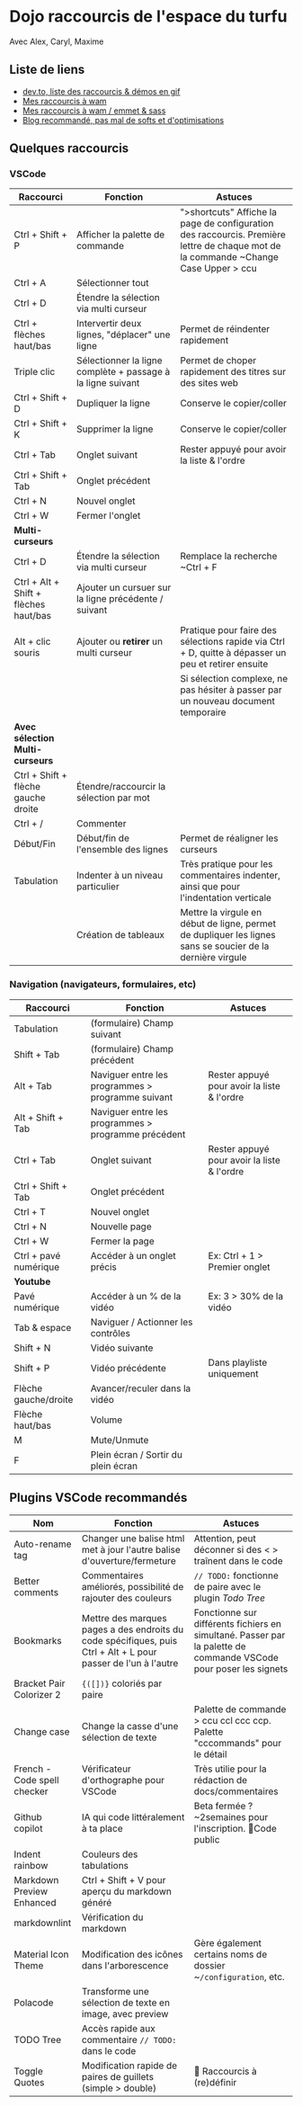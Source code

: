 # Dojo raccourcis de l'espace du turfu

Avec Alex, Caryl, Maxime

## Liste de liens

- [dev.to, liste des raccourcis & démos en gif](https://dev.to/alebian/text-editor-tips-and-tricks-to-boost-your-productivity-2gc5)
- [Mes raccourcis à wam](http://blog.masamune.fr/3wa-raccourcis-usuels-systemes-dexploitation-navigateurs-traitements-de-textes/)
- [Mes raccourcis à wam / emmet & sass](http://blog.masamune.fr/3wa-raccourcis-installation-emmet-sass-sublim-text-3/)
- [Blog recommandé, pas mal de softs et d'optimisations](https://nickjanetakis.com/blog/)

## Quelques raccourcis

### VSCode

| Raccourci | Fonction | Astuces |
|---|---|---|
| Ctrl + Shift + P | Afficher la palette de commande | ">shortcuts" Affiche la page de configuration des raccourcis. Première lettre de chaque mot de la commande ~Change Case Upper > ccu |
| Ctrl + A | Sélectionner tout | |
| Ctrl + D | Étendre la sélection via multi curseur | |
| Ctrl + flèches haut/bas | Intervertir deux lignes, "déplacer" une ligne | Permet de réindenter rapidement |
| Triple clic | Sélectionner la ligne complète + passage à la ligne suivant | Permet de choper rapidement des titres sur des sites web |
| Ctrl + Shift + D | Dupliquer la ligne | Conserve le copier/coller |
| Ctrl + Shift + K | Supprimer la ligne | Conserve le copier/coller |
| Ctrl + Tab | Onglet suivant | Rester appuyé pour avoir la liste & l'ordre |
| Ctrl + Shift + Tab | Onglet précédent |  |
| Ctrl + N | Nouvel onglet |  |
| Ctrl + W | Fermer l'onglet |  |
| **Multi-curseurs** |  |  |
| Ctrl + D | Étendre la sélection via multi curseur | Remplace la recherche ~Ctrl + F |
| Ctrl + Alt + Shift + flèches haut/bas | Ajouter un cursuer sur la ligne précédente / suivant | |
| Alt + clic souris | Ajouter ou **retirer** un multi curseur | Pratique pour faire des sélections rapide via Ctrl + D, quitte à dépasser un peu et retirer ensuite |
| |  | Si sélection complexe, ne pas hésiter à passer par un nouveau document temporaire |
| **Avec sélection Multi-curseurs** |  |  |
| Ctrl + Shift + flèche gauche droite | Étendre/raccourcir la sélection par mot |  |
| Ctrl + / | Commenter |  |
| Début/Fin | Début/fin de l'ensemble des lignes | Permet de réaligner les curseurs |
| Tabulation | Indenter à un niveau particulier | Très pratique pour les commentaires indenter, ainsi que pour l'indentation verticale |
|  | Création de tableaux | Mettre la virgule en début de ligne, permet de dupliquer les lignes sans se soucier de la dernière virgule |

### Navigation (navigateurs, formulaires, etc)

| Raccourci | Fonction | Astuces |
|---|---|---|
| Tabulation | (formulaire) Champ suivant |  |
| Shift + Tab | (formulaire) Champ précédent |  |
| Alt + Tab | Naviguer entre les programmes > programme suivant | Rester appuyé pour avoir la liste & l'ordre |
| Alt + Shift + Tab | Naviguer entre les programmes > programme précédent |  |
| Ctrl + Tab | Onglet suivant | Rester appuyé pour avoir la liste & l'ordre |
| Ctrl + Shift + Tab | Onglet précédent |  |
| Ctrl + T | Nouvel onglet |  |
| Ctrl + N | Nouvelle page |  |
| Ctrl + W | Fermer la page |  |
| Ctrl + pavé numérique | Accéder à un onglet précis | Ex: Ctrl + 1 > Premier onglet |
| **Youtube** |  |  |
| Pavé numérique | Accéder à un % de la vidéo | Ex: 3 > 30% de la vidéo |
| Tab & espace | Naviguer / Actionner les contrôles |  |
| Shift + N | Vidéo suivante |  |
| Shift + P | Vidéo précédente | Dans playliste uniquement |
| Flèche gauche/droite | Avancer/reculer dans la vidéo |  |
| Flèche haut/bas | Volume |  |
| M | Mute/Unmute |  |
| F | Plein écran / Sortir du plein écran |  |

## Plugins VSCode recommandés

| Nom | Fonction | Astuces |
|---|---|---|
| Auto-rename tag | Changer une balise html met à jour l'autre balise d'ouverture/fermeture | Attention, peut déconner si des < > traînent dans le code |
| Better comments | Commentaires améliorés, possibilité de rajouter des couleurs | `// TODO:` fonctionne de paire avec le plugin *Todo Tree* |
| Bookmarks | Mettre des marques pages a des endroits du code spécifiques, puis Ctrl + Alt + L pour passer de l'un à l'autre | Fonctionne sur différents fichiers en simultané. Passer par la palette de commande VSCode pour poser les signets |
| Bracket Pair Colorizer 2 | `{([])}` coloriés par paire |  |
| Change case | Change la casse d'une sélection de texte | Palette de commande > ccu ccl ccc ccp. Palette "cccommands" pour le détail |
| French - Code spell checker | Vérificateur d'orthographe pour VSCode | Très utilie pour la rédaction de docs/commentaires |
| Github copilot | IA qui code littéralement à ta place | Beta fermée ? ~2semaines pour l'inscription. 🚨Code public |
| Indent rainbow | Couleurs des tabulations |  |
| Markdown Preview Enhanced | Ctrl + Shift + V pour aperçu du markdown généré |  |
| markdownlint | Vérification du markdown |  |
| Material Icon Theme | Modification des icônes dans l'arborescence | Gère également certains noms de dossier ~`/configuration`, etc. |
| Polacode | Transforme une sélection de texte en image, avec preview |  |
| TODO Tree | Accès rapide aux commentaire `// TODO:` dans le code |  |
| Toggle Quotes | Modification rapide de paires de guillets (simple > double) | 🚨 Raccourcis à (re)définir |
